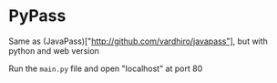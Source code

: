 # PyPass
Same as (JavaPass)["http://github.com/vardhiro/javapass"], but with python and web version

Run the `main.py` file and open "localhost" at port 80 
